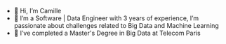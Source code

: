 - 👋 Hi, I’m Camille
- 👀 I’m a Software | Data Engineer with 3 years of experience,
      I’m passionate about challenges related to Big Data and Machine Learning
- 🌱 I’ve completed a Master's Degree in Big Data at Telecom Paris


